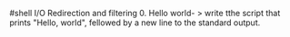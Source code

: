 #shell I/O Redirection and filtering 
0. Hello world- > write tthe script that prints "Hello, world", fellowed by a new line to the standard output. 
